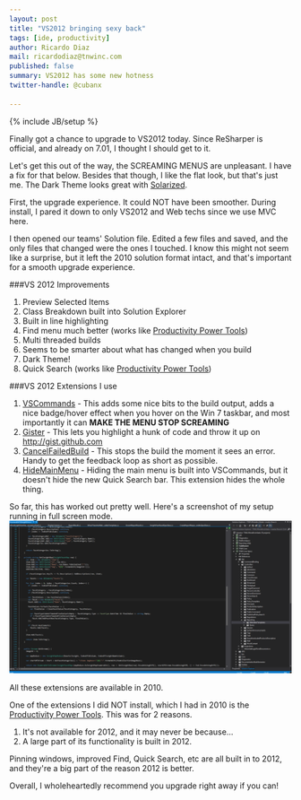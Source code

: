 ```yaml
---
layout: post
title: "VS2012 bringing sexy back"
tags: [ide, productivity]
author: Ricardo Diaz
mail: ricardodiaz@tnwinc.com
published: false
summary: VS2012 has some new hotness
twitter-handle: @cubanx

---
```


{% include JB/setup %}

Finally got a chance to upgrade to VS2012 today. Since ReSharper is official, and already on 7.01, I thought I should get to it.

Let's get this out of the way, the SCREAMING MENUS are unpleasant. I have a fix for that below. Besides that though, I like the flat look, but that's just me. The Dark Theme looks great with [Solarized].

First, the upgrade experience. It could NOT have been smoother. During install, I pared it down to only VS2012 and Web techs since we use MVC here.

I then opened our teams' Solution file. Edited a few files and saved, and the only files that changed were the ones I touched. I know this might not seem like a surprise, but it left the 2010 solution format intact, and that's important for a smooth upgrade experience.

###VS 2012 Improvements

1. Preview Selected Items
1. Class Breakdown built into Solution Explorer
1. Built in line highlighting
1. Find menu much better (works like [Productivity Power Tools])
1. Multi threaded builds
1. Seems to be smarter about what has changed when you build
1. Dark Theme!
1. Quick Search (works like [Productivity Power Tools])

###VS 2012 Extensions I use
1. [VSCommands] - This adds some nice bits to the build output, adds a nice badge/hover effect when you hover on the Win 7 taskbar, and most importantly it can **MAKE THE MENU STOP SCREAMING**
1. [Gister] - This lets you highlight a hunk of code and throw it up on http://gist.github.com
1. [CancelFailedBuild] - This stops the build the moment it sees an error. Handy to get the feedback loop as short as possible.
1. [HideMainMenu] - Hiding the main menu is built into VSCommands, but it doesn't hide the new Quick Search bar. This extension hides the whole thing.

So far, this has worked out pretty well. Here's a screenshot of my setup running in full screen mode. ![VS2012 full screen](/screenshots/vs2012-sexy-back/vs2012-full-screen.png "VS2012 full screen")

All these extensions are available in 2010.

One of the extensions I did NOT install, which I had in 2010 is the [Productivity Power Tools]. This was for 2 reasons. 

1. It's not available for 2012, and it may never be because...
1. A large part of its functionality is built in 2012.

Pinning windows, improved Find, Quick Search, etc are all built in to 2012, and they're a big part of the reason 2012 is better.

Overall, I wholeheartedly recommend you upgrade right away if you can!


[Solarized]:https://github.com/leddt/visualstudio-colors-solarized/tree/master/vs11
[VSCommands]:http://visualstudiogallery.msdn.microsoft.com/a83505c6-77b3-44a6-b53b-73d77cba84c8
[Gister]:http://visualstudiogallery.msdn.microsoft.com/b31916b0-c026-4c27-9d6b-ba831093f6b2
[CancelFailedBuild]:http://visualstudiogallery.msdn.microsoft.com/92a14c1d-82ce-409d-8e16-3f2aac0a00ea
[HideMainMenu]:http://visualstudiogallery.msdn.microsoft.com/bdbcffca-32a6-4034-8e89-c31b86ad4813
[Productivity Power Tools]:http://visualstudiogallery.msdn.microsoft.com/d0d33361-18e2-46c0-8ff2-4adea1e34fef